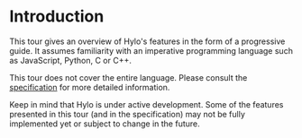 # Introduction

This tour gives an overview of Hylo's features in the form of a progressive guide. It assumes familiarity with an imperative programming language such as JavaScript, Python, C or C++.

This tour does not cover the entire language. Please consult the [specification](https://github.com/val-lang/specification/blob/main/spec.md) for more detailed information.

Keep in mind that Hylo is under active development. Some of the features presented in this tour (and in the specification) may not be fully implemented yet or subject to change in the future.
